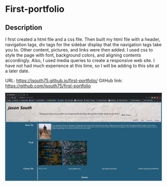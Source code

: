 # First-portfolio

## Description

I first created a html file and a css file.  Then built my html file with a header, navigation tags, div tags for the sidebar display that the navigation tags take you to.  Other content, pictures, and links were then added. 
I used css to style the page with font, background colors, and aligning contents accordingly.  Also, I used media queries to create a responsive web site.
I have not had much experience at this time, so I will be adding to this site at a later date. 

URL: https://jsouth75.github.io/first-portfolio/
GitHub link: https://github.com/jsouth75/first-portfolio

![Screenshot of first-portfolio](./Assets/css/images/Screen-shot-first-portfolio.png)
